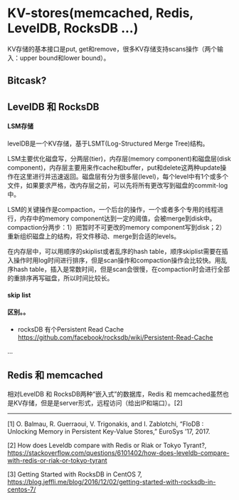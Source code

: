 # KV-stores(memcached, Redis, LevelDB, RocksDB ...)

KV存储的基本接口是put, get和remove，很多KV存储支持scans操作（两个输入：upper bound和lower bound）。


## Bitcask?


## LevelDB 和 RocksDB

#### LSM存储

levelDB是一个KV存储，基于LSMT(Log-Structured Merge Tree)结构。

LSM主要优化磁盘写，分两层(tier)，内存层(memory component)和磁盘层(disk component)，内存层主要用来作cache和buffer，put和delete这两种update操作在这里进行并迅速返回。磁盘层有分为很多层(level)，每个level中有1个或多个文件，如果要求严格，改内存层之前，可以先将所有更改写到磁盘的commit-log中。

LSM的关键操作是compaction，一个后台的操作，一个或者多个专用的线程进行，内存中的memory component达到一定的阈值，会被merge到disk中。compaction分两步：1）把暂时不可更改的memory component写到disk；2）重新组织磁盘上的结构，将文件移动、merge到合适的levels。

在内存层中，可以用顺序的skiplist或者乱序的hash table，顺序skiplist需要在插入操作时用log时间进行排序，但是scan操作和compaction操作会比较快。用乱序hash table，插入是常数时间，但是scan会很慢，在compaction时会进行全部的重排序再写磁盘，所以时间比较长。




#### skip list


#### 区别。。

* rocksDB 有个Persistent Read Cache https://github.com/facebook/rocksdb/wiki/Persistent-Read-Cache

...


## Redis 和 memcached

相对LevelDB 和 RocksDB两种“嵌入式”的数据库，Redis 和 memcached虽然也是KV存储，但是是server形式，远程访问（给出IP和端口）。[2]

---

[1] O. Balmau, R. Guerraoui, V. Trigonakis, and I. Zablotchi, “FloDB : Unlocking Memory in Persistent Key-Value Stores,” EuroSys ’17, 2017.

[2] How does Leveldb compare with Redis or Riak or Tokyo Tyrant?, https://stackoverflow.com/questions/6101402/how-does-leveldb-compare-with-redis-or-riak-or-tokyo-tyrant

[3] Getting Started with RocksDB in CentOS 7, https://blog.jeffli.me/blog/2016/12/02/getting-started-with-rocksdb-in-centos-7/